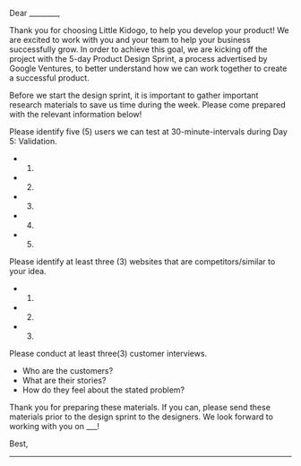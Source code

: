 Dear ________,

Thank you for choosing Little Kidogo, to help you develop your product! We are excited to work with you and your team to help your business successfully grow. In order to achieve this goal, we are kicking off the project with the 5-day Product Design Sprint, a process advertised by  Google Ventures, to better understand how we can work together to create a successful product. 

Before we start the design sprint, it is important to gather important research materials to save us time during the week. Please come prepared with the relevant information below! 

Please identify five (5) users we can test at 30-minute-intervals during Day 5: Validation.

* 1.
* 2.
* 3.
* 4.
* 5.

Please identify at least three (3) websites that are competitors/similar to your idea.

* 1.
* 2.
* 3.

Please conduct at least three(3) customer interviews.

* Who are the customers?
* What are their stories?
* How do they feel about the stated problem?


Thank you for preparing these materials. If you can, please send these materials prior to the design sprint to the designers. We look forward to working with you on ___!

Best,
_______
 

